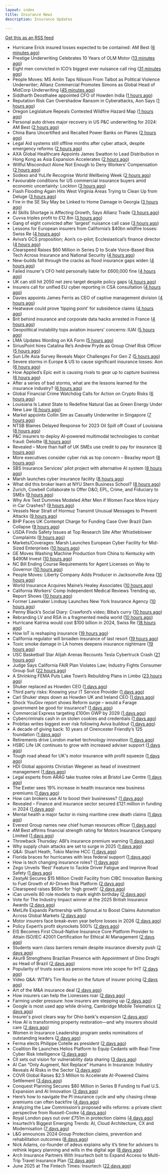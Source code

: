 ```yaml
---
layout: index
title: Insurance News
description: Insurance Updates

---
```


[Get this as an RSS feed](/insurance.rss)

<!-- news_marker starts -->
- Hurricane Erick insured losses expected to be contained: AM Best ([6 minutes ago](https://www.reinsurancene.ws/hurricane-erick-insured-losses-expected-to-be-contained-am-best/))
- Prestige Underwriting Celebrates 10 Years of OLM Motor ([13 minutes ago](https://insurance-edge.net/2025/06/27/prestige-underwriting-celebrates-10-years-of-olm-motor/))
- Eight men convicted in ICO’s biggest ever nuisance call ring ([31 minutes ago](https://insurance-edge.net/2025/06/27/eight-men-convicted-in-icos-biggest-ever-nuisance-call-ring/))
- People Moves: MS Amlin Taps Nilsson From Talbot as Political Violence Underwriter; Allianz Commercial Promotes Simons as Global Head of MidCorp Underwriting ([45 minutes ago](https://www.insurancejournal.com/news/international/2025/06/27/829424.htm))
- Siddharth Deosthalee appointed CFO of Howden India ([1 hours ago](https://www.reinsurancene.ws/siddharth-deosthalee-appointed-cfo-of-howden-india/))
- Reputation Risk Can Overshadow Ransom in Cyberattacks, Aon Says ([1 hours ago](https://www.insurancejournal.com/news/national/2025/06/27/829422.htm))
- Oregon Legislature Repeals Contested Wildfire Hazard Map ([1 hours ago](https://www.insurancejournal.com/news/west/2025/06/27/829417.htm))
- Personal auto drives major recovery in US P&C underwriting for 2024: AM Best ([2 hours ago](https://www.reinsurancene.ws/personal-auto-drives-major-recovery-in-us-pc-underwriting-for-2024-am-best/))
- China Bans Uncertified and Recalled Power Banks on Planes ([2 hours ago](https://www.insurancejournal.com/news/international/2025/06/27/829412.htm))
- Legal Aid systems still offline months after cyber attack, despite emergency reforms ([2 hours ago](https://www.insurancebusinessmag.com/uk/news/cyber/legal-aid-systems-still-offline-months-after-cyber-attack-despite-emergency-reforms-540768.aspx))
- AXA Global Healthcare Appoints James Swatton to Lead Distribution in Hong Kong as Asia Expansion Accelerates ([2 hours ago](https://www.insurtechinsights.com/axa-global-healthcare-appoints-james-swatton-to-lead-distribution-in-hong-kong-as-asia-expansion-accelerates/))
- Willful Misconduct Alone Not Enough to Deny Workers’ Compensation ([2 hours ago](https://www.insurancejournal.com/news/east/2025/06/27/829407.htm))
- Sodexo and YuLife Recognise World Wellbeing Week ([2 hours ago](https://insurance-edge.net/2025/06/27/sodexo-and-yulife-recognise-world-wellbeing-week/))
- Favourable conditions for US commercial insurance buyers amid economic uncertainty: Lockton ([3 hours ago](https://www.reinsurancene.ws/favourable-conditions-for-us-commercial-insurance-buyers-amid-economic-uncertainty-lockton/))
- Flash Flooding Again Hits West Virginia Areas Trying to Clean Up from Deluge ([3 hours ago](https://www.insurancejournal.com/news/southeast/2025/06/27/829403.htm))
- Fire in the SE Sky May be Linked to Home Damage in Georgia ([3 hours ago](https://www.insurancejournal.com/news/southeast/2025/06/27/829399.htm))
- AI Skills Shortage is Affecting Growth, Says Allianz Trade ([3 hours ago](https://insurance-edge.net/2025/06/27/ai-skills-shortage-is-affecting-growth-says-allianz-trade/))
- Cuvva triples profit to £12.8m ([3 hours ago](https://www.postonline.co.uk/personal/7958033/cuvva-triples-profit-to-%C2%A3128m))
- Gang of eight convicted after ‘largest’ nuisance call case ([3 hours ago](https://www.postonline.co.uk/news/7958035/gang-of-eight-convicted-after-largest-nuisance-call-case))
- Lessons for European insurers from California’s $40bn wildfire losses: Swiss Re ([4 hours ago](https://www.reinsurancene.ws/lessons-for-european-insurers-from-californias-40bn-wildfire-losses-swiss-re/))
- Aviva’s GCS proposition; Aon’s co-pilot; Ecclesiastical’s finance director ([4 hours ago](https://www.postonline.co.uk/news/7958002/aviva%E2%80%99s-gcs-proposition-aon%E2%80%99s-co-pilot-ecclesiastical%E2%80%99s-finance-director))
- Clearspeed Raises $60 Million in Series D to Scale Voice-Based Risk Tech Across Insurance and National Security ([4 hours ago](https://www.insurtechinsights.com/clearspeed-raises-60-million-in-series-d-to-scale-voice-based-risk-tech-across-insurance-and-national-security/))
- New-builds fall through the cracks as flood insurance gaps widen ([4 hours ago](https://www.insurancebusinessmag.com/uk/news/catastrophe/newbuilds-fall-through-the-cracks-as-flood-insurance-gaps-widen-540739.aspx))
- Failed insurer's CFO held personally liable for £600,000 fine ([4 hours ago](https://www.insurancebusinessmag.com/uk/news/breaking-news/failed-insurers-cfo-held-personally-liable-for-600000-fine-540737.aspx))
- UK can still hit 2050 net zero target despite policy gaps ([4 hours ago](https://www.insurancebusinessmag.com/uk/news/breaking-news/uk-can-still-hit-2050-net-zero-target-despite-policy-gaps-540736.aspx))
- Insurers call for unified EU cyber reporting in CSA consultation ([4 hours ago](https://www.insurancebusinessmag.com/uk/news/cyber/insurers-call-for-unified-eu-cyber-reporting-in-csa-consultation-540735.aspx))
- Davies appoints James Ferris as CEO of captive management division ([4 hours ago](https://www.insurancebusinessmag.com/uk/news/breaking-news/davies-appoints-james-ferris-as-ceo-of-captive-management-division-540734.aspx))
- Heatwave could prove ‘tipping point’ for subsidence claims ([4 hours ago](https://www.postonline.co.uk/news/7958032/heatwave-could-prove-%E2%80%98tipping-point%E2%80%99-for-subsidence-claims))
- Brit behind insurance and corporate data hacks arrested in France ([4 hours ago](https://www.insurancebusinessmag.com/uk/news/cyber/brit-behind-insurance-and-corporate-data-hacks-arrested-in-france-540732.aspx))
- Geopolitical instability tops aviation insurers’ concerns: IUAI ([5 hours ago](https://www.reinsurancene.ws/geopolitical-instability-tops-aviation-insurers-concerns-iuai/))
- LMA Updates Wording on KA Form ([5 hours ago](https://insurance-edge.net/2025/06/27/lma-updates-wording-on-ka-form/))
- SiriusPoint hires Catalina Re’s Andrew Pryde as Group Chief Risk Officer ([5 hours ago](https://www.reinsurancene.ws/siriuspoint-hires-catalina-res-andrew-pryde-as-group-chief-risk-officer/))
- Sun Life Asia Survey Reveals Major Challenges For Gen Z ([5 hours ago](https://insurance-edge.net/2025/06/27/sun-life-asia-survey-reveals-major-challenges-for-gen-z/))
- Severe storms in Europe & US to cause significant insurance losses: Aon ([6 hours ago](https://www.reinsurancene.ws/severe-storms-in-europe-us-to-cause-significant-insurance-losses-aon/))
- How Applied’s Epic exit is causing rivals to gear up to capture business ([6 hours ago](https://www.postonline.co.uk/news/7958023/how-applied%E2%80%99s-epic-exit-is-causing-rivals-to-gear-up-to-capture-business))
- After a series of bad storms, what are the lessons learned for the insurance industry? ([6 hours ago](https://www.insurancebusinessmag.com/uk/tv/after-a-series-of-bad-storms-what-are-the-lessons-learned-for-the-insurance-industry-540721.aspx))
- Global Financial Crime Watchdog Calls for Action on Crypto Risks ([6 hours ago](https://www.insurancejournal.com/news/international/2025/06/27/829394.htm))
- Louisiana Is Latest State to Redefine Natural Gas as Green Energy Under New Law ([6 hours ago](https://www.insurancejournal.com/news/southcentral/2025/06/27/829383.htm))
- Markel appoints Collin Sim as Casualty Underwriter in Singapore ([7 hours ago](https://www.reinsurancene.ws/markel-appoints-collin-sim-as-casualty-underwriter-in-singapore/))
- NTSB Blames Delayed Response for 2023 Oil Spill off Coast of Louisiana ([8 hours ago](https://www.insurancejournal.com/news/southcentral/2025/06/27/829379.htm))
- P&C insurers to deploy AI-powered multimodal technologies to combat fraud: Deloitte ([8 hours ago](https://www.reinsurancene.ws/pc-insurers-to-deploy-ai-powered-multimodal-technologies-to-combat-fraud-deloitte/))
- Revealed – More than half of UK SMEs use credit to pay for insurance ([8 hours ago](https://www.insurancebusinessmag.com/uk/news/sme/revealed--more-than-half-of-uk-smes-use-credit-to-pay-for-insurance-540714.aspx))
- More executives consider cyber risk as top concern – Beazley report ([8 hours ago](https://www.insurancebusinessmag.com/uk/news/cyber/more-executives-consider-cyber-risk-as-top-concern--beazley-report-540713.aspx))
- SBS Insurance Services' pilot project with alternative AI system ([8 hours ago](https://www.insurancebusinessmag.com/uk/news/claims/sbs-insurance-services-pilot-project-with-alternative-ai-system-540710.aspx))
- Marsh launches cyber insurance facility ([8 hours ago](https://www.insurancebusinessmag.com/uk/news/cyber/marsh-launches-cyber-insurance-facility-540707.aspx))
- What did this broker learn at NYU Stern Business School? ([8 hours ago](https://www.insurancebusinessmag.com/uk/news/breaking-news/what-did-this-broker-learn-at-nyu-stern-business-school-540702.aspx))
- Zurich, Cowbell Collaborate to Offer D&O, EPL, Crime, and Fiduciary to SMEs ([9 hours ago](https://www.insurancejournal.com/news/national/2025/06/27/829358.htm))
- Why Are Test Dummies Modeled After Men if Women Face More Injury in Car Crashes? ([9 hours ago](https://www.insurancejournal.com/news/national/2025/06/27/829366.htm))
- Vessels Near Strait of Hormuz Transmit Unusual Messages to Prevent Attacks ([9 hours ago](https://www.insurancejournal.com/news/international/2025/06/27/829339.htm))
- BHP Faces UK Contempt Charge for Funding Case Over Brazil Dam Collapse ([9 hours ago](https://www.insurancejournal.com/news/international/2025/06/27/829320.htm))
- USDA Finds Safety Issues at Top Research Site After Whistleblower Complaints ([9 hours ago](https://www.insurancejournal.com/news/national/2025/06/27/829357.htm))
- Markets/Coverages: Marsh Launches European Cyber Facility for Mid-Sized Enterprises ([10 hours ago](https://www.insurancejournal.com/news/international/2025/06/27/829329.htm))
- GE Moves Washing Machine Production from China to Kentucky with $490M Invest ([10 hours ago](https://www.insurancejournal.com/news/southeast/2025/06/27/829374.htm))
- NC Bill Ending Course Requirements for Agent Licenses on Way to Governor ([10 hours ago](https://www.insurancejournal.com/news/southeast/2025/06/27/829331.htm))
- People Moves: Liberty Company Adds Producer in Jacksonville Area ([10 hours ago](https://www.insurancejournal.com/news/southeast/2025/06/27/829371.htm))
- World Insurance Acquires Maine’s Healey Associates ([10 hours ago](https://www.insurancejournal.com/news/east/2025/06/27/829128.htm))
- California Workers’ Comp Independent Medical Reviews Trending up, Report Shows ([10 hours ago](https://www.insurancejournal.com/news/west/2025/06/27/829352.htm))
- Former Lawmaker Lindsay Launches New York Insurance Agency ([10 hours ago](https://www.insurancejournal.com/news/east/2025/06/27/829277.htm))
- Penny Black’s Social Diary: Crawford’s video; Biba’s curry ([10 hours ago](https://www.postonline.co.uk/people/7957820/penny-black%E2%80%99s-social-diary-crawford%E2%80%99s-video-biba%E2%80%99s-curry))
- Rebranding LV and RSA in a fragmented media world ([10 hours ago](https://www.postonline.co.uk/personal/7957983/rebranding-lv-and-rsa-in-a-fragmented-media-world))
- Hurricane Katrina would cost $100 billion in 2024, Swiss Re ([18 hours ago](https://www.dig-in.com/news/hurricane-katrina-would-cost-100-billion-in-2024-swiss-re))
- How IoT is reshaping insurance ([19 hours ago](https://www.dig-in.com/opinion/how-internet-of-things-is-reshaping-insurance))
- California regulator will broaden insurance of last resort ([19 hours ago](https://www.dig-in.com/news/california-regulator-will-broaden-insurance-of-last-resort))
- Toxic smoke damage in LA homes deepens insurance nightmare ([19 hours ago](https://www.dig-in.com/articles/toxic-smoke-damage-in-la-homes-deepens-insurance-nightmare))
- USC Basketball Star Alijah Arenas Recounts Tesla Cybertruck Crash ([21 hours ago](https://www.insurancejournal.com/news/west/2025/06/26/829334.htm))
- Judge Says California FAIR Plan Violates Law; Industry Fights Consumer Group Suit ([22 hours ago](https://www.insurancejournal.com/news/west/2025/06/26/829324.htm))
- A Shrinking FEMA Puts Lake Town’s Rebuilding Plans in Limbo ([23 hours ago](https://www.insurancejournal.com/news/southeast/2025/06/26/829317.htm))
- Shuker replaced as Howden CEO ([1 days ago](https://www.insurancebusinessmag.com/uk/news/breaking-news/shuker-replaced-as-howden-ceo-540607.aspx))
- Third party risks: Knowing your IT Service Provider ([1 days ago](https://www.insurancebusinessmag.com/uk/news/cyber/third-party-risks-knowing-your-it-service-provider-540602.aspx))
- Carl Shuker steps down as Howden UK and Ireland CEO ([1 days ago](https://www.postonline.co.uk/news/7958018/carl-shuker-steps-down-as-howden-uk-and-ireland-ceo))
- Shock YouGov report shows Reform surge – would a Farage government be good for insurance? ([1 days ago](https://www.insurancebusinessmag.com/uk/news/breaking-news/shock-yougov-report-shows-reform-surge--would-a-farage-government-be-good-for-insurance-540586.aspx))
- Commercial Express targeting £100m GWP by 2029 ([1 days ago](https://www.postonline.co.uk/commercial/7957991/commercial-express-targeting-%C2%A3100m-gwp-by-2029))
- Cybercriminals cash in on stolen cookies and credentials ([1 days ago](https://www.insurancebusinessmag.com/uk/news/breaking-news/cybercriminals-cash-in-on-stolen-cookies-and-credentials-540627.aspx))
- Probitas writes biggest ever risk following Aviva buildout ([1 days ago](https://www.postonline.co.uk/commercial/7958003/probitas-writes-biggest-ever-risk-following-aviva-buildout))
- A decade of giving back: 10 years of Cirencester Friendly’s 125 foundation ([1 days ago](https://ifamagazine.com/a-decade-of-giving-back-10-years-of-cirencester-friendlys-125-foundation/))
- Retirements drive London market technology innovation ([1 days ago](https://www.postonline.co.uk/technology/7957993/retirements-drive-london-market-technology-innovation))
- HSBC Life UK continues to grow with increased adviser support ([1 days ago](https://ifamagazine.com/hsbc-life-uk-continues-to-grow-with-increased-adviser-support/))
- Tough road ahead for UK's motor insurance with profit squeeze ([1 days ago](https://www.insurancebusinessmag.com/uk/news/auto-motor/tough-road-ahead-for-uks-motor-insurance-with-profit-squeeze-540573.aspx))
- HDI Global appoints Christian Wegener as head of investment management ([1 days ago](https://www.insurancebusinessmag.com/uk/news/breaking-news/hdi-global-appoints-christian-wegener-as-head-of-investment-management-540572.aspx))
- Legal experts from ARAG take trustee roles at Bristol Law Centre ([1 days ago](https://www.insurancebusinessmag.com/uk/news/breaking-news/legal-experts-from-arag-take-trustee-roles-at-bristol-law-centre-540571.aspx))
- The Exeter sees 19% increase in health insurance new business premiums ([1 days ago](https://ifamagazine.com/the-exeter-sees-19-increase-in-health-insurance-new-business-premiums/))
- How can brokers use AI to boost their businesses? ([1 days ago](https://www.insurancebusinessmag.com/uk/tv/how-can-brokers-use-ai-to-boost-their-businesses-540567.aspx))
- Revealed – Finance and insurance sector secured £121 million in funding in 2024 ([1 days ago](https://www.insurancebusinessmag.com/uk/news/breaking-news/revealed--finance-and-insurance-sector-secured-121-million-in-funding-in-2024-540557.aspx))
- Mental health a major factor in rising maritime crew death claims ([1 days ago](https://www.insurancebusinessmag.com/uk/news/marine/mental-health-a-major-factor-in-rising-maritime-crew-death-claims-540555.aspx))
- Everest Group names new chief human resources officer ([1 days ago](https://www.insurancebusinessmag.com/uk/news/breaking-news/everest-group-names-new-chief-human-resources-officer-540549.aspx))
- AM Best affirms financial strength rating for Motors Insurance Company Limited ([1 days ago](https://www.insurancebusinessmag.com/uk/news/auto-motor/am-best-affirms-financial-strength-rating-for-motors-insurance-company-limited-540546.aspx))
- Throwback Thursday: ABI’s insurance premium warning ([1 days ago](https://www.postonline.co.uk/personal/7956732/throwback-thursday-abi%E2%80%99s-insurance-premium-warning))
- Why supply chain attacks are set to surge in 2025 ([1 days ago](https://www.postonline.co.uk/technology/7957905/why-supply-chain-attacks-are-set-to-surge-in-2025))
- Q&A: Stuart Heath, Tokio Marine HCC ([1 days ago](https://www.postonline.co.uk/lloyd%E2%80%99slondon/7957582/qa-stuart-heath-tokio-marine-hcc))
- Florida braces for hurricanes with less federal support ([1 days ago](https://www.dig-in.com/news/florida-braces-for-hurricanes-with-less-federal-support))
- How is tech changing insurance roles? ([1 days ago](https://www.dig-in.com/news/how-is-tech-changing-insurance-roles))
- Zego Unveils ‘Rest’ Feature to Tackle Driver Fatigue and Improve Road Safety ([1 days ago](https://www.insurtechinsights.com/zego-unveils-rest-feature-to-tackle-driver-fatigue-and-improve-road-safety/))
- ZestyAI Secures $15 Million Credit Facility from CIBC Innovation Banking to Fuel Growth of AI-Driven Risk Platform ([2 days ago](https://www.insurtechinsights.com/zestyai-secures-15-million-credit-facility-from-cibc-innovation-banking-to-fuel-growth-of-ai-driven-risk-platform/))
- Clearspeed raises $60m for ‘high growth’ ([2 days ago](https://www.postonline.co.uk/technology/7958000/clearspeed-raises-60m-for-%E2%80%98high-growth%E2%80%99))
- iCan unveils 80 role models to mark eighth birthday ([2 days ago](https://www.postonline.co.uk/people/7958001/ican-unveils-80-role-models-to-mark-eighth-birthday))
- Vote for The Industry Impact winner at the 2025 British Insurance Awards ([2 days ago](https://www.postonline.co.uk/commercial/7957980/vote-for-the-industry-impact-winner-at-the-2025-british-insurance-awards))
- MetLife Expands Partnership with Sprout.ai to Boost Claims Automation Across Global Markets ([2 days ago](https://www.insurtechinsights.com/metlife-expands-partnership-with-sprout-ai-to-boost-claims-automation-across-global-markets/))
- Motor insurers face break-even year before losses in 2026 ([2 days ago](https://www.postonline.co.uk/personal/7957998/motor-insurers-face-break-even-year-before-losses-in-2026))
- Policy Expert’s profit skyrockets 500% ([2 days ago](https://www.postonline.co.uk/news/7957999/policy-expert%E2%80%99s-profit-skyrockets-500))
- EIS Becomes First Cloud-Native Insurance Core Platform Provider to Attain ISO/IEC 42001 Certification for Ethical AI Management ([2 days ago](https://www.insurtechinsights.com/eis-becomes-first-cloud-native-insurance-core-platform-provider-to-attain-iso-iec-42001-certification-for-ethical-ai-management/))
- Students warn class barriers remain despite insurance diversity push ([2 days ago](https://www.postonline.co.uk/people/7957987/students-warn-class-barriers-remain-despite-insurance-diversity-push))
- Akur8 Strengthens Brazilian Presence with Appointment of Dino Draghi as Head of Brazil ([2 days ago](https://www.insurtechinsights.com/akur8-strengthens-brazilian-presence-with-appointment-of-dino-draghi-as-head-of-brazil/))
- Popularity of trusts soars as pensions move into scope for IHT ([2 days ago](https://ifamagazine.com/popularity-of-trusts-soars-as-pensions-move-into-scope-for-iht/))
- Video Q&A: WTW’s Tim Rourke on the future of insurer pricing ([2 days ago](https://www.postonline.co.uk/market-access/technology/7957884/video-qa-wtw%E2%80%99s-tim-rourke-on-the-future-of-insurer-pricing))
- Art of the M&A insurance deal ([2 days ago](https://www.postonline.co.uk/commercial/7957730/art-of-the-ma-insurance-deal))
- How insurers can help the Lionesses roar ([2 days ago](https://www.postonline.co.uk/claims/7957499/how-insurers-can-help-the-lionesses-roar))
- Farming under pressure: how insurers are stepping up ([2 days ago](https://www.postonline.co.uk/commercial/7957860/farming-under-pressure-how-insurers-are-stepping-up))
- Google is most used app while driving, Cambridge Mobile Telematics ([2 days ago](https://www.dig-in.com/news/google-most-used-while-driving-cambridge-mobile-telematics))
- Insurer's pivot clears way for Ohio bank's expansion ([2 days ago](https://www.dig-in.com/news/insurers-pivot-clears-way-for-ohio-banks-expansion))
- How AI is transforming property restoration—and why insurers should care ([2 days ago](https://www.dig-in.com/opinion/how-ai-is-transforming-property-restoration))
- Women in Insurance Leadership program seeks nominations of outstanding leaders ([2 days ago](https://www.dig-in.com/news/2025-women-in-insurance-leadership-nominations-open))
- Ferma elects Philippe Cotelle as president ([2 days ago](https://www.postonline.co.uk/risk-management/7957992/ferma-elects-philippe-cotelle-as-president))
- Coalition Re Launches Helios Platform to Equip Cedants with Real-Time Cyber Risk Intelligence ([3 days ago](https://www.insurtechinsights.com/coalition-re-launches-helios-platform-to-equip-cedants-with-real-time-cyber-risk-intelligence/))
- CII sets out vision for vulnerability data sharing ([3 days ago](https://ifamagazine.com/cii-sets-out-vision-for-vulnerability-data-sharing/))
- AI Can “Only Augment, Not Replace” Humans in Insurance: Industry Reveals AI Risks in the Sector ([3 days ago](https://thefintechtimes.com/ai-can-only-augment-not-replace-humans-in-insurance-industry-reveals-ai-risks-in-the-sector/))
- COVR Global Raises $2.5 Million to Accelerate AI-Powered Claims Settlement ([3 days ago](https://www.insurtechinsights.com/covr-global-raises-2-5-million-to-accelerate-ai-powered-claims-settlement/))
- Conquest Planning Secures $80 Million in Series B Funding to Fuel U.S. Expansion and AI Innovation ([3 days ago](https://www.insurtechinsights.com/conquest-planning-secures-80-million-in-series-b-funding-to-fuel-u-s-expansion-and-ai-innovation/))
- Here’s how to navigate the PI insurance cycle and why chasing cheap premiums can often backfire ([4 days ago](https://ifamagazine.com/advisers-heres-how-to-navigate-the-pi-insurance-cycle-and-why-chasing-cheap-premiums-can-often-backfire/))
- Analyzing the Law Commission’s proposed wills reforms: a private client perspective from Russell-Cooke ([4 days ago](https://ifamagazine.com/analyzing-the-law-commissions-proposed-wills-reforms-a-private-client-perspective-from-russell-cooke/))
- Royal London pays out over £751m in protection claims ([4 days ago](https://ifamagazine.com/royal-london-pays-out-over-751m-in-protection-claims/))
- Insurtech’s Biggest Emerging Trends: AI, Cloud Architecture, CX and Modernisation ([7 days ago](https://thefintechtimes.com/insurtech-biggest-emerging-trends-ai-cloud-architecture-cx-and-data/))
- L&G announces 2024 Group Protection claims, prevention and rehabilitation outcomes ([8 days ago](https://ifamagazine.com/lg-announces-2024-group-protection-claims-prevention-and-rehabilitation-outcomes/))
- Nick Adams, co-founder of adeus explains why it’s time for advisers to rethink legacy planning and wills in the digital age ([8 days ago](https://ifamagazine.com/nick-adams-co-founder-of-adeus-explains-why-its-time-for-advisers-to-rethink-legacy-planning-and-wills-in-the-digital-age/))
- Arch Insurance Partners With Insurtech bolt to Expand Access to Multi-Trip Travel Insurance Plan ([12 days ago](https://thefintechtimes.com/arch-insurance-partners-with-insurtech-bolt-to-expand-access-to-multi-trip-travel-insurance-plan/))
- June 2025 at The Fintech Times: Insurtech ([22 days ago](https://thefintechtimes.com/june-2025-at-the-fintech-times-insurtech/))

<!-- news_marker ends -->